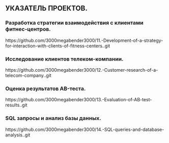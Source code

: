 ## УКАЗАТЕЛЬ ПРОЕКТОВ.

### Разработка стратегии взаимодействия с клиентами фитнес-центров.
<p></p>
https://github.com/3000megabender3000/11.-Development-of-a-strategy-for-interaction-with-clients-of-fitness-centers..git

### Исследование клиентов телеком-компании.
<p></p>
https://github.com/3000megabender3000/12.-Customer-research-of-a-telecom-company..git


### Оценка результатов AB-теста.
<p></p>
https://github.com/3000megabender3000/13.-Evaluation-of-AB-test-results..git

### SQL запросы и анализ базы данных.
<p></p>
https://github.com/3000megabender3000/14.-SQL-queries-and-database-analysis..git

